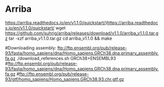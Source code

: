 # Arriba 

https://arriba.readthedocs.io/en/v1.1.0/quickstart/)https://arriba.readthedocs.io/en/v1.1.0/quickstart/
wget https://github.com/suhrig/arriba/releases/download/v1.1.0/arriba_v1.1.0.tar.gz
tar -xzf arriba_v1.1.0.tar.gz
cd arriba_v1.1.0 && make

#Downloading assembly: ftp://ftp.ensembl.org/pub/release-93/fasta/homo_sapiens/dna/Homo_sapiens.GRCh38.dna.primary_assembly.fa.gz 
./download_references.sh GRCh38+ENSEMBL93 
#ftp://ftp.ensembl.org/pub/release-93/fasta/homo_sapiens/dna/Homo_sapiens.GRCh38.dna.primary_assembly.fa.gz
#ftp://ftp.ensembl.org/pub/release-93/gtf/homo_sapiens/Homo_sapiens.GRCh38.93.chr.gtf.gz
